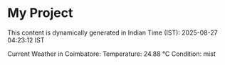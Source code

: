 # My Project

This content is dynamically generated in Indian Time (IST): 2025-08-27 04:23:12 IST


Current Weather in Coimbatore:
Temperature: 24.88 °C
Condition: mist

